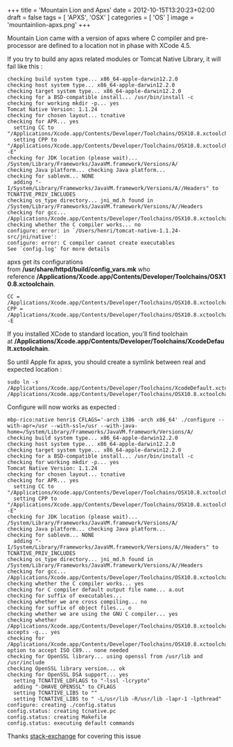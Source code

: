 +++
title = 'Mountain Lion and Apxs'
date = 2012-10-15T13:20:23+02:00
draft = false
tags = [ 'APXS', 'OSX' ]
categories = [ 'OS' ]
image = 'mountainlion-apxs.png'
+++

Mountain Lion came with a version of apxs where C compiler and pre-processor are defined to a location not in phase with XCode 4.5.

If you try to build any apxs related modules or Tomcat Native Library, it will fail like this :

```
checking build system type... x86_64-apple-darwin12.2.0
checking host system type... x86_64-apple-darwin12.2.0
checking target system type... x86_64-apple-darwin12.2.0
checking for a BSD-compatible install... /usr/bin/install -c
checking for working mkdir -p... yes
Tomcat Native Version: 1.1.24
checking for chosen layout... tcnative
checking for APR... yes
  setting CC to "/Applications/Xcode.app/Contents/Developer/Toolchains/OSX10.8.xctoolchain/usr/bin/cc"
  setting CPP to "/Applications/Xcode.app/Contents/Developer/Toolchains/OSX10.8.xctoolchain/usr/bin/cc -E"
checking for JDK location (please wait)... /System/Library/Frameworks/JavaVM.framework/Versions/A/
checking Java platform... checking Java platform...
checking for sablevm... NONE
  adding "-I/System/Library/Frameworks/JavaVM.framework/Versions/A//Headers" to TCNATIVE_PRIV_INCLUDES
checking os_type directory... jni_md.h found in /System/Library/Frameworks/JavaVM.framework/Versions/A//Headers
checking for gcc... /Applications/Xcode.app/Contents/Developer/Toolchains/OSX10.8.xctoolchain/usr/bin/cc
checking whether the C compiler works... no
configure: error: in `/Users/henri/tomcat-native-1.1.24-src/jni/native':
configure: error: C compiler cannot create executables
See `config.log' for more details
```

apxs get its configurations from **/usr/share/httpd/build/config_vars.mk** who reference **/Applications/Xcode.app/Contents/Developer/Toolchains/OSX10.8.xctoolchain**.

```
CC = /Applications/Xcode.app/Contents/Developer/Toolchains/OSX10.8.xctoolchain/usr/bin/cc
CPP = /Applications/Xcode.app/Contents/Developer/Toolchains/OSX10.8.xctoolchain/usr/bin/cc -E
```

If you installed XCode to standard location, you’ll find toolchain at **/Applications/Xcode.app/Contents/Developer/Toolchains/XcodeDefault.xctoolchain**.

So until Apple fix apxs, you should create a symlink between real and expected location :

```
sudo ln -s /Applications/Xcode.app/Contents/Developer/Toolchains/XcodeDefault.xctoolchain /Applications/Xcode.app/Contents/Developer/Toolchains/OSX10.8.xctoolchain
```

Configure will now works as expected :

```
mbp-rico:native henri$ CFLAGS='-arch i386 -arch x86_64' ./configure --with-apr=/usr --with-ssl=/usr --with-java-home=/System/Library/Frameworks/JavaVM.framework/Versions/A/
checking build system type... x86_64-apple-darwin12.2.0
checking host system type... x86_64-apple-darwin12.2.0
checking target system type... x86_64-apple-darwin12.2.0
checking for a BSD-compatible install... /usr/bin/install -c
checking for working mkdir -p... yes
Tomcat Native Version: 1.1.24
checking for chosen layout... tcnative
checking for APR... yes
  setting CC to "/Applications/Xcode.app/Contents/Developer/Toolchains/OSX10.8.xctoolchain/usr/bin/cc"
  setting CPP to "/Applications/Xcode.app/Contents/Developer/Toolchains/OSX10.8.xctoolchain/usr/bin/cc -E"
checking for JDK location (please wait)... /System/Library/Frameworks/JavaVM.framework/Versions/A/
checking Java platform... checking Java platform...
checking for sablevm... NONE
  adding "-I/System/Library/Frameworks/JavaVM.framework/Versions/A//Headers" to TCNATIVE_PRIV_INCLUDES
checking os_type directory... jni_md.h found in /System/Library/Frameworks/JavaVM.framework/Versions/A//Headers
checking for gcc... /Applications/Xcode.app/Contents/Developer/Toolchains/OSX10.8.xctoolchain/usr/bin/cc
checking whether the C compiler works... yes
checking for C compiler default output file name... a.out
checking for suffix of executables...
checking whether we are cross compiling... no
checking for suffix of object files... o
checking whether we are using the GNU C compiler... yes
checking whether /Applications/Xcode.app/Contents/Developer/Toolchains/OSX10.8.xctoolchain/usr/bin/cc accepts -g... yes
checking for /Applications/Xcode.app/Contents/Developer/Toolchains/OSX10.8.xctoolchain/usr/bin/cc option to accept ISO C89... none needed
checking for OpenSSL library... using openssl from /usr/lib and /usr/include
checking OpenSSL library version... ok
checking for OpenSSL DSA support... yes
  setting TCNATIVE_LDFLAGS to "-lssl -lcrypto"
  adding "-DHAVE_OPENSSL" to CFLAGS
  setting TCNATIVE_LIBS to ""
  setting TCNATIVE_LIBS to " -L/usr/lib -R/usr/lib -lapr-1 -lpthread"
configure: creating ./config.status
config.status: creating tcnative.pc
config.status: creating Makefile
config.status: executing default commands
```

Thanks [stack-exchange](http://apple.stackexchange.com/questions/58186/how-to-compile-mod-wsgi-mod-fastcgi-etc-on-mountain-lion-by-fixing-apxserror) for covering this issue